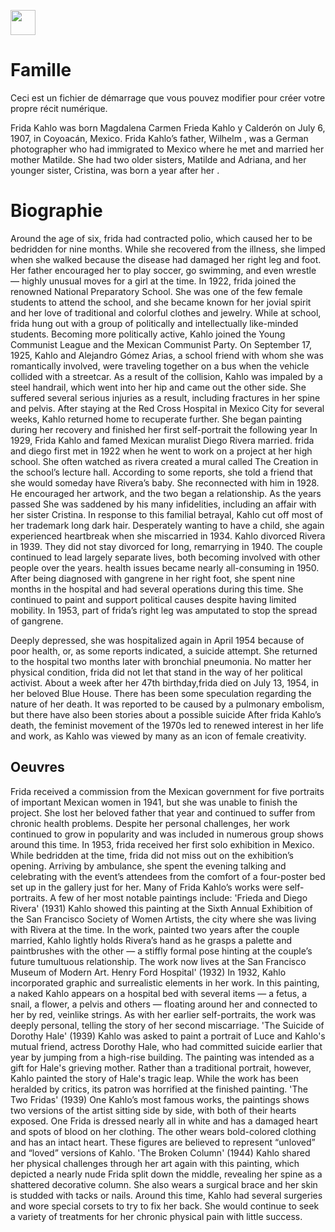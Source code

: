 <a href="https://juncture-digital.org"><img src="https://raw.githubusercontent.com/digitalArtHistory/recits-numeriques/main/images/btn_juncture.svg" style="height:40px"></a>

<param ve-config 
       title="Frida Kahlo" 
       banner="/images/ViennaDioscoridesFolio483vBirds.jpg" 
       layout="vertical">

# Famille
Ceci est un fichier de démarrage que vous pouvez modifier pour créer votre propre récit numérique.

Frida Kahlo was born Magdalena Carmen Frieda Kahlo y Calderón on July 6, 1907, in Coyoacán, Mexico.
Frida Kahlo’s father, Wilhelm , was a German photographer who had immigrated to Mexico where he met and married her mother Matilde. She had two older sisters, Matilde and Adriana, and her younger sister, Cristina, was born a year after her .

<param ve-graphic url="https://www.anothermag.com/art-photography/3663/the-fashion-codes-of-frida-kahlo" title="Frida Kahlo" />

# Biographie

Around the age of six, frida had  contracted polio, which caused her to be bedridden for nine months. While she recovered from the illness, she limped when she walked because the disease had damaged her right leg and foot. Her father encouraged her to play soccer, go swimming, and even wrestle — highly unusual moves for a girl at the time.
In 1922, frida joined the renowned National Preparatory School. She was one of the few female students to attend the school, and she became known for her jovial spirit and her love of traditional and colorful clothes and jewelry.
While at school, frida hung out with a group of politically and intellectually like-minded students. Becoming more politically active, Kahlo joined the Young Communist League and the Mexican Communist Party. 
On September 17, 1925, Kahlo and Alejandro Gómez Arias, a school friend with whom she was romantically involved, were traveling together on a bus when the vehicle collided with a streetcar. As a result of the collision, Kahlo was impaled by a steel handrail, which went into her hip and came out the other side. She suffered several serious injuries as a result, including fractures in her spine and pelvis.
After staying at the Red Cross Hospital in Mexico City for several weeks, Kahlo returned home to recuperate further. She began painting during her recovery and finished her first self-portrait the following year
In 1929, Frida Kahlo and famed Mexican muralist Diego Rivera married. frida and diego first met in 1922 when he went to work on a project at her high school. She often watched as rivera created a mural called The Creation in the school’s lecture hall. According to some reports, she told a friend that she would someday have Rivera’s baby.
She  reconnected with him in 1928. He encouraged her artwork, and the two began a relationship.
As the years passed She was saddened by his many infidelities, including an affair with her sister Cristina. In response to this familial betrayal, Kahlo cut off most of her trademark long dark hair. Desperately wanting to have a child, she again experienced heartbreak when she miscarried in 1934.
Kahlo divorced Rivera in 1939. They did not stay divorced for long, remarrying in 1940. The couple continued to lead largely separate lives, both becoming involved with other people over the years. health issues became nearly all-consuming in 1950. After being diagnosed with gangrene in her right foot, she spent nine months in the hospital and had several operations during this time. She continued to paint and support political causes despite having limited mobility. In 1953, part of frida’s right leg was amputated to stop the spread of gangrene.

Deeply depressed, she was hospitalized again in April 1954 because of poor health, or, as some reports indicated, a suicide attempt. She returned to the hospital two months later with bronchial pneumonia. No matter her physical condition, frida did not let that stand in the way of her political activist.
About a week after her 47th birthday,frida died on July 13, 1954, in her beloved Blue House. There has been some speculation regarding the nature of her death. It was reported to be caused by a pulmonary embolism, but there have also been stories about a possible suicide
After  frida Kahlo’s death, the feminist movement of the 1970s led to renewed interest in her life and work, as Kahlo was viewed by many as an icon of female creativity.

<param ve-image 
    manifest="https://gallica.bnf.fr/iiif/ark:/12148/bpt6k96910447/manifest.json" seq="58" />

## Oeuvres

Frida  received a commission from the Mexican government for five portraits of important Mexican women in 1941, but she was unable to finish the project. She lost her beloved father that year and continued to suffer from chronic health problems. Despite her personal challenges, her work continued to grow in popularity and was included in numerous group shows around this time.
In 1953, frida received her first solo exhibition in Mexico. While bedridden at the time, frida did not miss out on the exhibition’s opening. Arriving by ambulance, she spent the evening talking and celebrating with the event’s attendees from the comfort of a four-poster bed set up in the gallery just for her. Many of Frida Kahlo’s works were self-portraits. A few of her most notable paintings include:
'Frieda and Diego Rivera' (1931)
Kahlo showed this painting at the Sixth Annual Exhibition of the San Francisco Society of Women Artists, the city where she was living with Rivera at the time. In the work, painted two years after the couple married, Kahlo lightly holds Rivera’s hand as he grasps a palette and paintbrushes with the other — a stiffly formal pose hinting at the couple’s future tumultuous relationship. The work now lives at the San Francisco Museum of Modern Art.
Henry Ford Hospital' (1932)
In 1932, Kahlo incorporated graphic and surrealistic elements in her work. In this painting, a naked Kahlo appears on a hospital bed with several items — a fetus, a snail, a flower, a pelvis and others — floating around her and connected to her by red, veinlike strings. As with her earlier self-portraits, the work was deeply personal, telling the story of her second miscarriage.
'The Suicide of Dorothy Hale' (1939)
Kahlo was asked to paint a portrait of Luce and Kahlo's mutual friend, actress Dorothy Hale, who had committed suicide earlier that year by jumping from a high-rise building. The painting was intended as a gift for Hale's grieving mother. Rather than a traditional portrait, however, Kahlo painted the story of Hale's tragic leap. While the work has been heralded by critics, its patron was horrified at the finished painting.
'The Two Fridas' (1939)
One Kahlo’s most famous works, the paintings shows two versions of the artist sitting side by side, with both of their hearts exposed. One Frida is dressed nearly all in white and has a damaged heart and spots of blood on her clothing. The other wears bold-colored clothing and has an intact heart. These figures are believed to represent “unloved” and “loved” versions of Kahlo.
'The Broken Column' (1944)
Kahlo shared her physical challenges through her art again with this painting, which depicted a nearly nude Frida split down the middle, revealing her spine as a shattered decorative column. She also wears a surgical brace and her skin is studded with tacks or nails. Around this time, Kahlo had several surgeries and wore special corsets to try to fix her back. She would continue to seek a variety of treatments for her chronic physical pain with little success.

<param ve-video id="HCXxsd-BKLY" title="Frida Kahlo: A collection of 100 paintings (HD)" start="1" />

